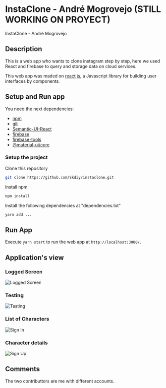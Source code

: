 # InstaClone - André Mogrovejo (STILL WORKING ON PROYECT)

InstaClone - André Mogrovejo

## Description

This is a web app who wants to clone instagram step by step, here we used React and firebase to query and storage data on cloud services.

This web app was maded on [react js](https://reactjs.org), a Javascript library for building user interfaces by components.

## Setup and Run app

You need the next dependencies:
* [npm](https://www.npmjs.com/)
* [git](https://git-scm.com/)
* [Semantic-UI-React](https://react.semantic-ui.com/)
* [firebase](https://firebase.google.com/)
* [firebase-tools](https://firebase.google.com/)
* [@material-ui/core](https://material-ui.com)

### Setup the project

Clone this repository
``` bash
git clone https://github.com/Skdiy/instaclone.git
```

Install npm
``` bash
npm install
```

Install the following dependencies at "dependencies.txt"
``` bash
yarn add ...
```



## Run App

Execute `yarn start` to run the web app at `http://localhost:3000/`.

## Application's view

### Logged Screen
![Logged Screen](https://github.com/Skdiy/instaclone/blob/master/captures/logincapture.JPG)
### Testing
![Testing](https://github.com/Skdiy/instaclone/blob/master/captures/testing2.JPG)
### List of Characters
![Sign In](https://github.com/Skdiy/instaclone/blob/master/captures/signin.JPG)
### Character details
![Sign Up](https://github.com/Skdiy/instaclone/blob/master/captures/signup.JPG)

## Comments
The two contributtors are me with different accounts.
